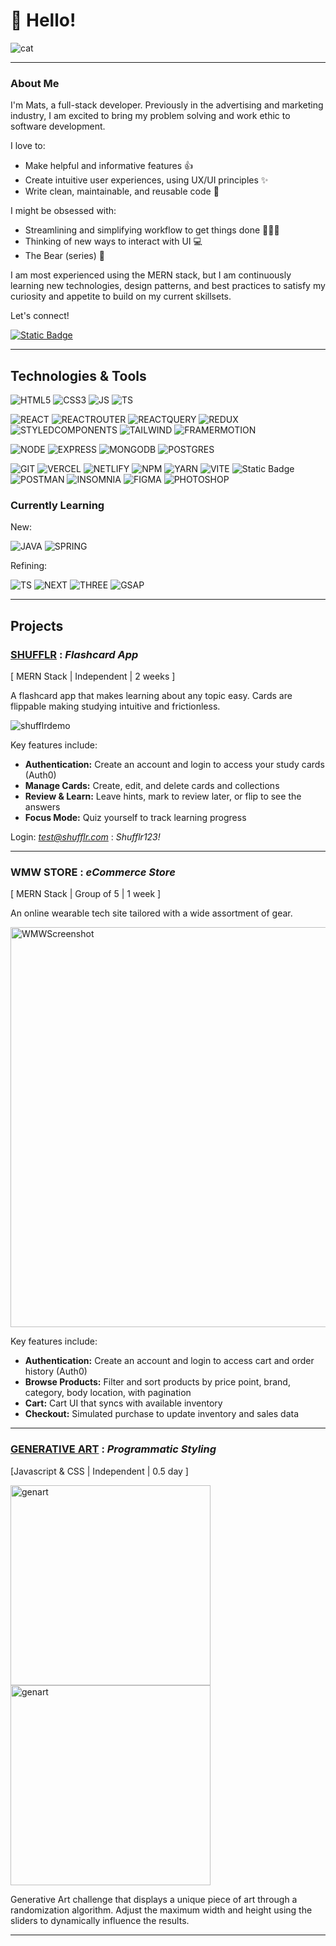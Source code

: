 # 👋 Hello!
![cat](https://media3.giphy.com/media/xTiQygY6HW1GjoYKFq/giphy.gif?cid=ecf05e472331gff1zwtijyhr1hk0n5t1sjsobrulble6y6un&ep=v1_gifs_search&rid=giphy.gif&ct=g)


---

### About Me
  
I'm Mats, a full-stack developer. Previously in the advertising and marketing industry, I am excited to bring my problem solving and work ethic to software development.
  
I love to:
* Make helpful and informative features 👍
* Create intuitive user experiences, using UX/UI principles ✨
* Write clean, maintainable, and reusable code 🫧

I might be obsessed with:
* Streamlining and simplifying workflow to get things done 🏃🏼‍♂️
* Thinking of new ways to interact with UI 💻
* The Bear (series) 🐻

I am most experienced using the MERN stack, but I am continuously learning new technologies, design patterns, and best practices to satisfy my curiosity and appetite to build on my current skillsets.

Let's connect!

<a href="http://linkedin.com/in/matskawana" target="_blank" rel="noopener">
  <img alt="Static Badge" src="https://img.shields.io/badge/linkedin-%23ffffff?style=for-the-badge&logo=linkedin&logoColor=%230766C2">
</a>

---

## Technologies & Tools
![HTML5](https://img.shields.io/badge/html-%2320232A?style=for-the-badge&logo=html5)
![CSS3](https://img.shields.io/badge/css-%2320232A?style=for-the-badge&logo=css3&logoColor=%231472B6)
![JS](https://img.shields.io/badge/javascript-%2320232A?style=for-the-badge&logo=javascript)
![TS](https://img.shields.io/badge/typescript-%2320232A?style=for-the-badge&logo=typescript)

![REACT](https://img.shields.io/badge/react-%2320232A?style=for-the-badge&logo=react)
![REACTROUTER](https://img.shields.io/badge/react%20router-%2320232A?style=for-the-badge&logo=react-router)
![REACTQUERY](https://img.shields.io/badge/react%20query-%2320232A?style=for-the-badge&logo=reactquery)
![REDUX](https://img.shields.io/badge/redux%20toolkit-%2320232A?style=for-the-badge&logo=redux)
![STYLEDCOMPONENTS](https://img.shields.io/badge/Styled%20Components-%2320232A?style=for-the-badge&logo=styled-components)
![TAILWIND](https://img.shields.io/badge/tailwind-%2320232A?style=for-the-badge&logo=tailwindcss)
![FRAMERMOTION](https://img.shields.io/badge/framermotion-%2320232A?style=for-the-badge&logo=framer)

![NODE](https://img.shields.io/badge/node.js-%2320232A?style=for-the-badge&logo=node.js)
![EXPRESS](https://img.shields.io/badge/express-%2320232A?style=for-the-badge&logo=express)
![MONGODB](https://img.shields.io/badge/mongodb-%2320232A?style=for-the-badge&logo=mongodb)
![POSTGRES](https://img.shields.io/badge/postgresql-%2320232A?style=for-the-badge&logo=postgresql)

![GIT](https://img.shields.io/badge/git-%2320232A?style=for-the-badge&logo=git)
![VERCEL](https://img.shields.io/badge/vercel-%2320232A?style=for-the-badge&logo=vercel)
![NETLIFY](https://img.shields.io/badge/netlify-%2320232A?style=for-the-badge&logo=netlify)
![NPM](https://img.shields.io/badge/npm-%2320232A?style=for-the-badge&logo=npm)
![YARN](https://img.shields.io/badge/yarn-%2320232A?style=for-the-badge&logo=yarn)
![VITE](https://img.shields.io/badge/vite-%2320232A?style=for-the-badge&logo=vite)
![Static Badge](https://img.shields.io/badge/jira-%2320232A?style=for-the-badge&logo=jira)
![POSTMAN](https://img.shields.io/badge/postman-%2320232A?style=for-the-badge&logo=postman)
![INSOMNIA](https://img.shields.io/badge/insomnia-%2320232A?style=for-the-badge&logo=insomnia)
![FIGMA](https://img.shields.io/badge/figma-%2320232A?style=for-the-badge&logo=figma)
![PHOTOSHOP](https://img.shields.io/badge/photoshop-%2320232A?style=for-the-badge&logo=adobe%20photoshop)

### Currently Learning
New:

![JAVA](https://img.shields.io/badge/java-%2320232A?style=for-the-badge&logo=java)
![SPRING](https://img.shields.io/badge/spring-%2320232A?style=for-the-badge&logo=spring)

Refining: 

![TS](https://img.shields.io/badge/typescript-%2320232A?style=for-the-badge&logo=typescript)
![NEXT](https://img.shields.io/badge/next-%2320232A?style=for-the-badge&logo=next.js)
![THREE](https://img.shields.io/badge/three-%2320232A?style=for-the-badge&logo=three.js)
![GSAP](https://img.shields.io/badge/GSAP-%2320232A?style=for-the-badge&logo=greensock)

--- 

## Projects

### [SHUFFLR](https://shufflr-five.vercel.app/) : *Flashcard App*

[ MERN Stack | Independent | 2 weeks ]

A flashcard app that makes learning about any topic easy. Cards are flippable making studying intuitive and frictionless.

<img src="https://github.com/MatsKawana/MatsKawana/assets/10579919/e5c92ccd-276a-408d-9e88-98b3019e7482" alt="shufflrdemo"/>


Key features include:
  * **Authentication:** Create an account and login to access your study cards (Auth0)
  * **Manage Cards:** Create, edit, and delete cards and collections
  * **Review & Learn:** Leave hints, mark to review later, or flip to see the answers
  * **Focus Mode:** Quiz yourself to track learning progress

Login: *test@shufflr.com* : *Shufflr123!*

---

### WMW STORE : *eCommerce Store*

[ MERN Stack | Group of 5 | 1 week ]

An online wearable tech site tailored with a wide assortment of gear. 

<img src="https://github.com/MatsKawana/MatsKawana/assets/10579919/3c7ede75-e13a-4615-9e92-13ee03a6e74b" alt="WMWScreenshot" width="640px"/>


Key features include:
  * **Authentication:** Create an account and login to access cart and order history (Auth0)
  * **Browse Products:** Filter and sort products by price point, brand, category, body location, with pagination
  * **Cart:** Cart UI that syncs with available inventory
  * **Checkout:** Simulated purchase to update inventory and sales data

---

### [GENERATIVE ART](https://generativeart-2dbubbles.netlify.app/) : *Programmatic Styling*

[Javascript & CSS | Independent | 0.5 day ]

<img src="https://github.com/MatsKawana/MatsKawana/assets/10579919/ac5ebe6d-8b26-45c7-9d59-a22680761dbd" alt="genart" width="320px"/>
<img src="https://github.com/MatsKawana/MatsKawana/assets/10579919/74d562ca-25cc-46ec-9f85-df644cfa8400" alt="genart" width="320px"/>



Generative Art challenge that displays a unique piece of art through a randomization algorithm. Adjust the maximum width and height using the sliders to dynamically influence the results.

--- 
